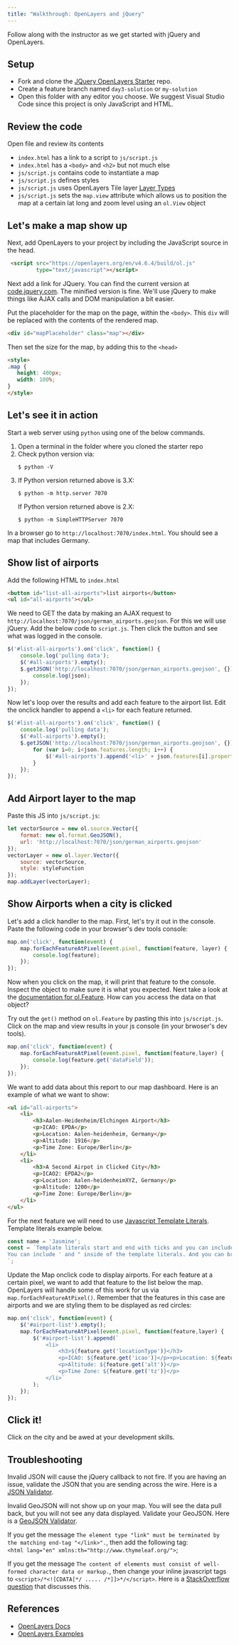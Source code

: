 ```yaml
---
title: "Walkthrough: OpenLayers and jQuery"
---
```


Follow along with the instructor as we get started with jQuery and OpenLayers.

## Setup

- Fork and clone the [JQuery OpenLayers Starter](https://gitlab.com/LaunchCodeTraining/jquery-open-layers-starter) repo.
- Create a feature branch named `day3-solution` or `my-solution`
- Open this folder with any editor you choose. We suggest Visual Studio Code since this project is only JavaScript and HTML.

## Review the code
Open file  and review its contents
- `index.html` has a link to a script to `js/script.js`
- `index.html` has a `<body>` and `<h2>` but not much else
- `js/script.js` contains code to instantiate a map
- `js/script.js` defines styles
- `js/script.js` uses OpenLayers Tile layer [Layer Types](https://openlayers.org/en/v4.6.4/apidoc/ol.source.html)
- `js/script.js` sets the `map.view` attribute which allows us to position the map at a certain lat long and zoom level using an `ol.View` object

## Let's make a map show up
Next, add OpenLayers to your project by including the JavaScript source in the head.
```html
 <script src="https://openlayers.org/en/v4.6.4/build/ol.js"
         type="text/javascript"></script>
 ```

Next add a link for JQuery. You can find the current version at [code.jquery.com](https://code.jquery.com). The minified version is fine. We'll use jQuery to make things like AJAX calls and DOM manipulation a bit easier.

Put the placeholder for the map on the page, within the `<body>`. This `div` will be replaced with the contents of the rendered map.
 ```html
<div id="mapPlaceholder" class="map"></div>
 ```

 Then set the size for the map, by adding this to the `<head>`
 ```html
<style>
.map {
    height: 400px;
    width: 100%;
}
</style>
 ```
## Let's see it in action
Start a web server using `python` using one of the below commands.
1. Open a terminal in the folder where you cloned the starter repo
2. Check python version via:
    ```nohighlight
    $ python -V
    ```
3. If Python version returned above is 3.X:
    ```nohighlight
    $ python -m http.server 7070
    ```
    If Python version returned above is 2.X:
    ```nohighlight
    $ python -m SimpleHTTPServer 7070
    ```

In a browser go to `http://localhost:7070/index.html`. You should see a map that includes Germany.

## Show list of airports
Add the following HTML to `index.html`
```html
<button id="list-all-airports">list airports</button>
<ul id="all-airports"></ul>
```

We need to GET the data by making an AJAX request to `http://localhost:7070/json/german_airports.geojson`. For this we will use jQuery. Add 
the below code to `script.js`. Then click the button and see what was logged in the console.
```js
$('#list-all-airports').on('click', function() {
    console.log('pulling data');
    $('#all-airports').empty();        
    $.getJSON('http://localhost:7070/json/german_airports.geojson', {}).done(function(json) {
        console.log(json);
    });
});
```

Now let's loop over the results and add each feature to the airport list. Edit the onclick handler to append a `<li>` for each feature returned.
```js
$('#list-all-airports').on('click', function() {
    console.log('pulling data');
    $('#all-airports').empty();        
    $.getJSON('http://localhost:7070/json/german_airports.geojson', {}).done(function(json) {
        for (var i=0; i<json.features.length; i++) {
            $('#all-airports').append('<li>' + json.features[i].properties.dataField + '</li>');
        }
    });
});
```

## Add Airport layer to the map
Paste this JS into `js/script.js`:
```js
let vectorSource = new ol.source.Vector({
    format: new ol.format.GeoJSON(),
    url: 'http://localhost:7070/json/german_airports.geojson'
});
vectorLayer = new ol.layer.Vector({
    source: vectorSource,
    style: styleFunction
});
map.addLayer(vectorLayer);
```

## Show Airports when a city is clicked
Let's add a click handler to the map. First, let's try it out in the console. Paste the following code in your browser's dev tools console:

```js
map.on('click', function(event) {
    map.forEachFeatureAtPixel(event.pixel, function(feature, layer) {
        console.log(feature);
    });
});
```

Now when you click on the map, it will print that feature to the console. Inspect the object to make sure it is what you expected. Next take a look at the [documentation for ol.Feature](https://openlayers.org/en/latest/apidoc/ol.Feature.html). How can you access the data on that object?

Try out the `get()` method on `ol.Feature` by pasting this into `js/script.js`. Click on the map and view results in your js console (in your brwoser's dev tools).
```js
map.on('click', function(event) {
    map.forEachFeatureAtPixel(event.pixel, function(feature,layer) {
        console.log(feature.get('dataField'));
    });
});
```

We want to add data about this report to our map dashboard. Here is an example of what we want to show:

```html
<ul id="all-airports">
    <li>
        <h3>Aalen-Heidenheim/Elchingen Airport</h3>
        <p>ICAO: EPDA</p>
        <p>Location: Aalen-heidenheim, Germany</p>
        <p>Altitude: 1916</p>
        <p>Time Zone: Europe/Berlin</p>
    </li>
    <li>
        <h3>A Second Airpot in Clicked City</h3>
        <p>ICAO2: EPDA2</p>
        <p>Location: Aalen-heidenheimXYZ, Germany</p>
        <p>Altitude: 1200</p>
        <p>Time Zone: Europe/Berlin</p>
    </li>
</ul>
```

For the next feature we will need to use [Javascript Template Literals](https://developer.mozilla.org/en-US/docs/Web/JavaScript/Reference/Template_literals). Template literals example below.
```javascript
const name = 'Jasmine';
const = `Template literals start and end with ticks and you can includes variables like so. Hello ${name}. 
You can include ' and " inside of the template literals. And you can break into multiple lines.
`;
```

Update the Map onclick code to display airports. For each feature at a certain pixel, we want to add that feature to the list below the map. OpenLayers will handle some of this work for us via `map.forEachFeatureAtPixel()`. Remember that the features in this case are airports and we are styling them to be displayed as red circles:
```js
map.on('click', function(event) {
    $('#airport-list').empty();    
    map.forEachFeatureAtPixel(event.pixel, function(feature,layer) {
        $('#airport-list').append(`
            <li>
                <h3>${feature.get('locationType')}</h3>
                <p>ICAO: ${feature.get('icao')}</p><p>Location: ${feature.get('dataField')}, ${feature.get('country')}</p>
                <p>Altitude: ${feature.get('alt')}</p>
                <p>Time Zone: ${feature.get('tz')}</p>
            </li>`
        );
    });
});
```

## Click it!
Click on the city and be awed at your development skills.

## Troubleshooting

Invalid JSON will cause the jQuery callback to not fire. If you are having an issue, validate the JSON that you are sending across the wire. Here is a [JSON Validator](https://jsonlint.com/).

Invalid GeoJSON will not show up on your map. You will see the data pull back, but you will not see any data displayed. Validate your GeoJSON. Here is a [GeoJSON Validator](http://geojson.io/o).

If you get the message `The element type "link" must be terminated by the matching end-tag "</link>".`, then add the following tag:  
 `<html lang="en" xmlns:th="http://www.thymeleaf.org/">`;

If you get the message `The content of elements must consist of well-formed character data or markup.`, then change your inline javascript tags to `<script>/*<![CDATA[*/ ..... /*]]>*/</script>`. Here is a [StackOverflow question](ihttps://stackoverflow.com/questions/4338538/error-parsing-xhtml-the-content-of-elements-must-consist-of-well-formed-charact/4338816) that discusses this.


## References
- [OpenLayers Docs](https://openlayers.org/en/latest/apidoc/)
- [OpenLayers Examples](https://openlayers.org/en/latest/examples/)
